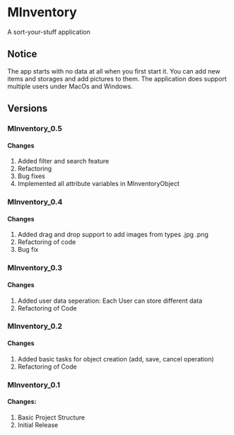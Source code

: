 # MInventory
A sort-your-stuff application

## Notice

The app starts with no data at all when you first start it.
You can add new items and storages and add pictures to them.
The application does support multiple users under MacOs and Windows.

## Versions

### MInventory_0.5

#### Changes
1. Added filter and search feature
2. Refactoring
3. Bug fixes
4. Implemented all attribute variables in MInventoryObject

### MInventory_0.4

#### Changes
1. Added drag and drop support to add images from types .jpg .png
2. Refactoring of code
3. Bug fix

### MInventory_0.3

#### Changes
1. Added user data seperation: Each User can store different data
2. Refactoring of Code

### MInventory_0.2

#### Changes
1. Added basic tasks for object creation (add, save, cancel operation)
2. Refactoring of Code


### MInventory_0.1 

#### Changes:
1. Basic Project Structure
2. Initial Release
